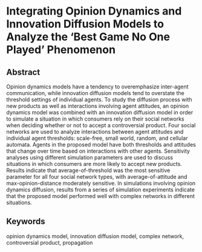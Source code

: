 # Integrating Opinion Dynamics and Innovation Diffusion Models to Analyze the ‘Best Game No One Played’ Phenomenon

## Abstract
Opinion dynamics models have a tendency to overemphasize inter-agent communication, while innovation diffusion models tend to overstate the threshold settings of individual agents. To study the diffusion process with new products as well as interactions involving agent attitudes, an opinion dynamics model was combined with an innovation diffusion model in order to simulate a situation in which consumers rely on their social networks when deciding whether or not to accept a controversial product. Four social networks are used to analyze interactions between agent attitudes and individual agent thresholds: scale-free, small world, random, and cellular automata. Agents in the proposed model have both thresholds and attitudes that change over time based on interactions with other agents. Sensitivity analyses using different simulation parameters are used to discuss situations in which consumers are more likely to accept new products. Results indicate that average-of-threshold was the most sensitive parameter for all four social network types, with average-of-attitude and max-opinion-distance moderately sensitive. In simulations involving opinion dynamics diffusion, results from a series of simulation experiments indicate that the proposed model performed well with complex networks in different situations.

## Keywords
opinion dynamics model, innovation diffusion model, complex network, controversial product, propagation
